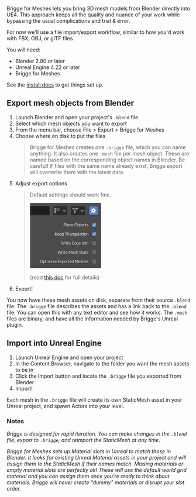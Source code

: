 Brigge for Meshes lets you bring 3D mesh models from Blender directly into UE4. This approach keeps all the quality and nuance of your work while bypassing the usual complications and trial & error.

For now we'll use a file import/export workflow, similar to how you'd work with FBX, OBJ, or glTF files.

You will need:
* Blender 2.80 or later
* Unreal Engine 4.22 or later
* Brigge for Meshes

See the [install docs](install.md) to get things set up.

## Export mesh objects from Blender

1. Launch Blender and open your project's `.blend` file
2. Select which mesh objects you want to export
3. From the menu bar, choose File > Export > Brigge for Meshes
4. Choose where on disk to put the files
	> Brigge for Meshes creates one `.brigge` file, which you can name anything.
	> It also creates one `.mesh` file per mesh object. These are named based on the corresponding object names in Blender.
	> Be careful! If files with the same name already exist, Brigge export will overwrite them with the latest data.
5. Adjust export options
	> Default settings should work fine.
	>
	> ![](media/mesh_options_export.png)
	>
	> (read [this doc](mesh_options.md) for full details)
6. Export!

You now have these mesh assets on disk, separate from their source `.blend` file. The `.brigge` file describes the assets and has a link back to the `.blend` file. You can open this with any text editor and see how it works. The `.mesh` files are binary, and have all the information needed by Brigge's Unreal plugin.

## Import into Unreal Engine

1. Launch Unreal Engine and open your project
2. In the Content Browser, navigate to the folder you want the mesh assets to be in
3. Click the Import button and locate the `.brigge` file you exported from Blender
4. Import!

Each mesh in the `.brigge` file will create its own StaticMesh asset in your Unreal project, and spawn Actors into your level.


### Notes

_Brigge is designed for rapid iteration. You can make changes in the `.blend` file, export to `.brigge`, and reimport the StaticMesh at any time._

_Brigge for Meshes sets up Material slots in Unreal to match those in Blender. It looks for existing Unreal Material assets in your project and will assign them to the StaticMesh if their names match. Missing materials or empty material slots are perfectly ok! These will use the default world grid material and you can assign them once you're ready to think about materials. Brigge will never create "dummy" materials or disrupt your slot order._
